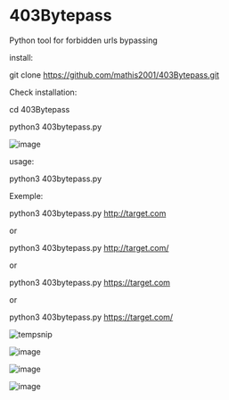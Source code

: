# 403Bytepass
Python tool for forbidden urls bypassing

install:

git clone https://github.com/mathis2001/403Bytepass.git

Check installation:

cd 403Bytepass

python3 403bytepass.py

![image](https://user-images.githubusercontent.com/40497633/160373432-f9b141e3-5a1a-4344-a691-0b1055bf1c7a.png)


usage:

python3 403bytepass.py <target>

Exemple:
 
python3 403bytepass.py http://target.com
 
or
 
python3 403bytepass.py http://target.com/
 
or
 
python3 403bytepass.py https://target.com
 
or
 
python3 403bytepass.py https://target.com/


![tempsnip](https://user-images.githubusercontent.com/40497633/160359511-3c80c4ab-6eb7-45e4-9833-6a0b19c5a929.png)
 
![image](https://user-images.githubusercontent.com/40497633/160358945-dec9b05d-6573-477d-8856-283a69b4d4d1.png)

![image](https://user-images.githubusercontent.com/40497633/160359035-ea029ded-25c6-4630-b19c-af61edb9619d.png)

![image](https://user-images.githubusercontent.com/40497633/160359133-d68b3068-c478-4c60-a117-98afdfa3ee2e.png)
